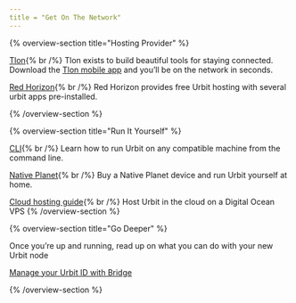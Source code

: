```yaml
---
title = "Get On The Network"
---
```

{% overview-section title="Hosting Provider" %}

[Tlon](https://tlon.io){% br /%}
Tlon exists to build beautiful tools for staying connected. Download the [Tlon mobile app](https://tlon.io) and you’ll be on the network in seconds.

[Red Horizon](https://redhorizon.com){% br /%}
Red Horizon provides free Urbit hosting with several urbit apps pre-installed.

{% /overview-section %}

{% overview-section title="Run It Yourself" %}

[CLI](https://docs.urbit.org/manual/getting-started/self-hosted/cli){% br /%}
Learn how to run Urbit on any compatible machine from the command line.

[Native Planet](https://nativeplanet.io){% br /%}
Buy a Native Planet device and run Urbit yourself at home.

[Cloud hosting guide](https://operators.urbit.org/manual/running/hosting){% br /%}
Host Urbit in the cloud on a Digital Ocean VPS
{% /overview-section %}

{% overview-section title="Go Deeper" %}

Once you’re up and running, read up on what you can do with your new Urbit node

[Manage your Urbit ID with Bridge](https://docs.urbit.org/manual/id/using-bridge)

{% /overview-section %}
